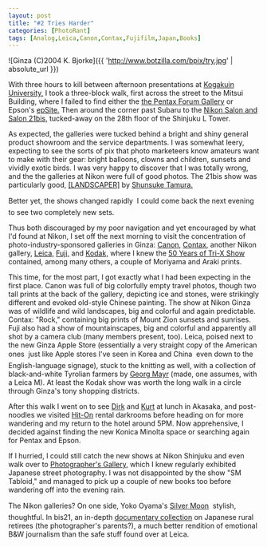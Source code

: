```yaml
---
layout: post
title: "#2 Tries Harder"
categories: [PhotoRant]
tags: [Analog,Leica,Canon,Contax,Fujifilm,Japan,Books]
---
```



![Ginza (C)2004 K. Bjorke]({{ 'http://www.botzilla.com/bpix/try.jpg' | absolute_url }})


With three hours to kill between afternoon presentations at <a href="http://www.kogakuin.ac.jp/english/" target="try">Kogakuin University,</a> I took a three-block walk, first across the street to the Mitsui Building, where I failed to find either the <a href="http://www.pentax.co.jp/forum/" target="try">the Pentax Forum Gallery</a> or Epson's <a href="http://epsite.epson.co.jp/home.html" target="try">epSite.</a> Then around the corner past Subaru to the <a href="http://www.nikon-image.com/jpn/service/salon/index.htm" target="try">Nikon Salon and Salon 21bis,</a> tucked-away on the 28th floor of the Shinjuku L Tower.

<!--more-->
As expected, the galleries were tucked behind a bright and shiny general product showroom and the service departments. I was somewhat leery, expecting to see the sorts of pix that photo marketeers know amateurs want to make with their gear: bright balloons, clowns and children, sunsets and vividly exotic birds. I was very happy to discover that I was totally wrong, and the the galleries at Nikon were full of good photos. The 21bis show was particularly good, <a href="http://www.nikon-image.com/jpn/service/salon/exhibition/08_bis-1.htm" target="try">[LANDSCAPER]</a> by <a href="http://homepage.mac.com/shunsuketamura/" target="try">Shunsuke Tamura.</a>

Better yet, the shows changed rapidly &#151; I could come back the next evening to see two completely new sets.

Thus both discouraged by my poor navigation and yet encouraged by what I'd found at Nikon, I set off the next morning to visit the concentration of photo-industry-sponsored galleries in Ginza: <a href="http://cweb.canon.jp/camera/gallery/index-j.html" target="try">Canon,</a> <a href="http://www.kyocera.co.jp/prdct/optical/salon/salon1.html" target="try">Contax,</a> another Nikon gallery, <a href="http://www.in-step.co.jp/lbc/html/lg2002.html" target="try">Leica,</a> <a href="http://www.fujifilm.co.jp/photosalon/tokyo.html" target="try">Fuji,</a> and <a href="http://wwwjp.kodak.com/JP/ja/professional/photoSalon/4p140000.shtml" target="try">Kodak,</a> where I knew the <a href="http://wwwjp.kodak.com/JP/ja/professional/photoSalon/2004/p20040901_1.shtml" target="try">50 Years of Tri-X Show</a> contained, among many others, a couple of Moriyama and Araki prints.

This time, for the most part, I got exactly what I had been expecting in the first place. Canon was full of big colorfully empty travel photos, though two tall prints at the back of the gallery, depicting ice and stones, were strikingly different and evoked old-style Chinese painting. The show at Nikon Ginza was of wildlife and wild landscapes, big and colorful and again predictable. Contax: "Rock," containing big prints of Mount Zion sunsets and sunrises. Fuji also had a show of mountainscapes, big and colorful and apparently all shot by a camera club (many members present, too). Leica, poised next to the new Ginza Apple Store (essentially a very straight copy of the American ones &#151; just like Apple stores I've seen in Korea and China &#151; even down to the English-language signage), stuck to the knitting as well, with a collection of black-and-white Tyrolian farmers by <a href="http://www.fotohof.or.at/exibhist/enlarge.cfm?PrintID=24" target="try">Georg Mayr</a> (made, one assumes, with a Leica M). At least the Kodak show was worth the long walk in a circle through Ginza's tony shopping districts.

After this walk I went on to see <a href="http://www.unicircuits.com/" target="try">Dirk</a> and <a href="http://www.easterwood.org/hmmn/" target="try">Kurt</a> at lunch in Akasaka, and post-noodles we visited <a href="http://www.hit-on.co.jp/rentalla.htm" target="try">Hit-On</a> rental darkrooms before heading on for more wandering and my return to the hotel around 5PM. Now apprehensive, I decided against finding the new Konica Minolta space or searching again for Pentax and Epson.

If I hurried, I could still catch the new shows at Nikon Shinjuku and even walk over to <a href="http://www.pg-web.net/" target="try">Photographer's Gallery,</a> which I knew regularly exhibited Japanese street photography. I was not disappointed by the show "SM Tabloid," and managed to pick up a couple of new books too before wandering off into the evening rain.

The Nikon galleries? On one side, Yoko Oyama's <a href="http://www.realtokyo.co.jp/event_cgi/ev_viewE.cgi?4,2104,01+2+1" target="try">Silver Moon</a> &#151; stylish, thoughtful. In bis21, an in-depth <a href="http://www.nikon-image.com/jpn/service/salon/exhibition/09_bis-1.htm">documentary collection</a> on Japanese rural retirees (the photographer's parents?), a much better rendition of emotional B&amp;W journalism than the safe stuff found over at Leica.
